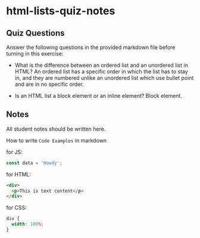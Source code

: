 # html-lists-quiz-notes

## Quiz Questions

Answer the following questions in the provided markdown file before turning in this exercise:

- What is the difference between an ordered list and an unordered list in HTML?
  An ordered list has a specific order in which the list has to stay in, and they are numbered unlike an unordered list which use bullet point and are in no specific order.

- Is an HTML list a block element or an inline element?
  Block element.

## Notes

All student notes should be written here.

How to write `Code Examples` in markdown

for JS:

```javascript
const data = 'Howdy';
```

for HTML:

```html
<div>
  <p>This is text content</p>
</div>
```

for CSS:

```css
div {
  width: 100%;
}
```
